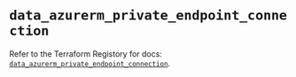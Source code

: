 # `data_azurerm_private_endpoint_connection`

Refer to the Terraform Registory for docs: [`data_azurerm_private_endpoint_connection`](https://registry.terraform.io/providers/hashicorp/azurerm/3.53.0/docs/data-sources/private_endpoint_connection).
